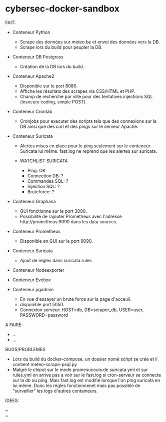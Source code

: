 # cybersec-docker-sandbox

FAIT:

- Conteneur Python
    - Scrape des données sur meteo.be et envoi des données vers la DB.
    - Scrape lors du build pour peupler la DB.
      
- Conteneur DB Postgress
     - Création de la DB lors du build.
       
- Conteneur Apache2
     - Disponible sur le port 8080.
     - Affiche les résultats des scrapes via CSS/HTML et PHP.
     - Champ de recherche par ville pour des tentatives injections SQL (insecure coding, simple POST).
       
- Conteneur Crontab
     - Cronjobs pour executer des scripts tels que des connexions sur la DB ainsi que des curl et des pings sur le serveur Apache.
       
- Conteneur Suricata
     - Alertes mises en place pour le ping seulement sur le conteneur Suricata lui même. fast.log ne reprend que les alertes sur suricata.
       
     - WATCHLIST SURICATA 
        - Ping: OK
        - Connection DB: ?
        - Commandes SQL: ? 
        - Injection SQL: ?
        - Bruteforce: ?

- Conteneur Graphana
     - GUI fonctionne sur le port 3000.
     - Possibilité de rajouter Prometheus avec l'adresse http://prometheus:9090 dans les data sources.
       
- Conteneur Prometheus
     - Disponible en GUI sur le port 9090.
       
- Conteneur Suricata
     - Ajout de règles dans suricata.rules
       
- Conteneur Nodeexporter
  
- Conteneur Evebox
  
- Conteneur pgadmin
    - En vue d'essayer un brute force sur la page d'acceuil.
    - disponible port 5050.
    - Connexion serveur: HOST=db, DB=scraper_db, USER=user, PASSWORD=password  



A FAIRE:
- ...
- ...

BUGS/PROBLEMES

- Lors du build du docker-compose, un dossier nomé script se crée et il contient meteo-scrape-psql.py
- Malgré le chipot sur le mode promesucouis de suricata.yml et sur rules.yml on arrive pas a voir sur le fast.log si cron-serveur se connecte sur la db ou ping. Mais fast.log est modifié lorsque l'on ping suricata en lui même. Donc les régles fonctionnenet mais pas possible de "surveiller" les logs d'autres containeurs.

IDEES: 



~                                                                                                                                                                          
~                                

